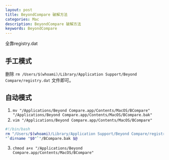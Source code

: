 ```yaml
---
layout: post
title: BeyondCompare 破解方法
categories: Mac
description: BeyondCompare 破解方法
keywords: BeyondCompare
---
```



全靠registry.dat

## 手工模式
删除 `rm /Users/$(whoami)/Library/Application Support/Beyond Compare/registry.dat` 文件即可。

## 自动模式
1. `mv "/Applications/Beyond Compare.app/Contents/MacOS/BCompare" "/Applications/Beyond Compare.app/Contents/MacOS/BCompare.bak"`
2. `vim "/Applications/Beyond Compare.app/Contents/MacOS/BCompare"`
```bash
#!/bin/bash
rm "/Users/$(whoami)/Library/Application Support/Beyond Compare/registry.dat"
"`dirname "$0"`"/BCompare.bak $@
```
3. `chmod a+x "/Applications/Beyond Compare.app/Contents/MacOS/BCompare"`
